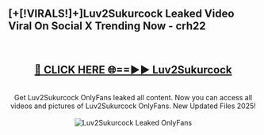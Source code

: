 <h2>[+[!VIRALS!]+]Luv2Sukurcock Leaked Video Viral On Social X Trending Now - crh22</h2>
<br>
<div align="center">
<h2><a href="https://libra.edu.pl?Luv2Sukurcock" rel="nofollow">🔴 CLICK HERE 🌐==►► Luv2Sukurcock</a></h2>
<br>
Get Luv2Sukurcock OnlyFans leaked all content. Now you can access all videos and pictures of Luv2Sukurcock OnlyFans. New Updated Files 2025!
<br>
<br>
<a href="https://libra.edu.pl?Luv2Sukurcock" rel="nofollow" data-target="animated-image.originalLink"><img src="https://i.ibb.co.com/WyWwxjT/player-gif2.gif" alt="Luv2Sukurcock Leaked OnlyFans" style="max-width: 100%; display: inline-block;" data-target="animated-image.originalImage"></a>
</div>
<br>